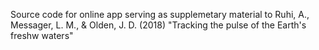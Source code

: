 Source code for online app serving as supplemetary material to Ruhi, A., Messager, L. M., & Olden, J. D. (2018) "Tracking the pulse of the Earth's freshw waters"
